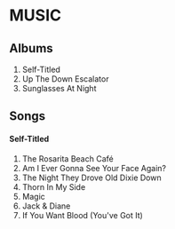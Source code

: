 # MUSIC

## Albums
1. Self-Titled
2. Up The Down Escalator
3. Sunglasses At Night

## Songs
#### Self-Titled
1. The Rosarita Beach Café
2. Am I Ever Gonna See Your Face Again?
3. The Night They Drove Old Dixie Down
4. Thorn In My Side
5. Magic
6. Jack & Diane
7. If You Want Blood (You've Got It)
